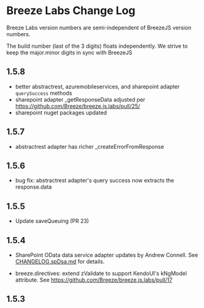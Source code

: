 Breeze Labs Change Log
==========================================

Breeze Labs version numbers are semi-independent of BreezeJS version numbers.

The build number (last of the 3 digits) floats independently. We strive to keep the major.minor digits in sync with BreezeJS

1.5.8
---------------------

- better abstractrest, azuremobileservices, and sharepoint adapter `querySuccess` methods
- sharepoint adapter _getResponseData adjusted per https://github.com/Breeze/breeze.js.labs/pull/25/
- sharepoint nuget packages updated

1.5.7
---------------------

- abstractrest adapter has richer _createErrorFromResponse

1.5.6
---------------------

- bug fix: abstractrest adapter's query success now extracts the response.data


1.5.5
---------------------

- Update saveQueuing (PR 23)


1.5.4
---------------------

- SharePoint OData data service adapter updates by Andrew Connell. See [CHANGELOG.spDsa.md](https://github.com/Breeze/breeze.js.labs/blob/master/CHANGELOG.spDsa.md "SharePoint Adapter Change Log") for details.

- breeze.directives: extend zValidate to support KendoUI's kNgModel attribute. See https://github.com/Breeze/breeze.js.labs/pull/17

1.5.3
----------------------

